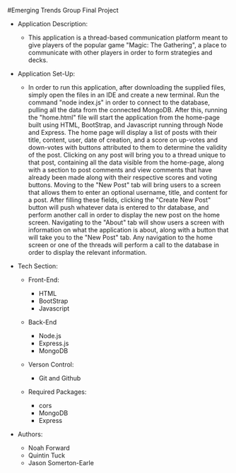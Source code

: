 #Emerging Trends Group Final Project

- Application Description:
  - This application is a thread-based communication platform meant to give players of the popular game "Magic: The Gathering", a place to communicate with other players in order to form strategies and decks.

- Application Set-Up:
  - In order to run this application, after downloading the supplied files, simply open the files in an IDE and create a new terminal. Run the command "node index.js" in order to connect to the database, pulling all the data from the connected MongoDB. After this, running the "home.html" file will start the application from the home-page built using HTML, BootStrap, and Javascript running through Node and Express. The home page will display a list of posts with their title, content, user, date of creation, and a score on up-votes and down-votes with buttons attributed to them to determine the validity of the post. Clicking on any post will bring you to a thread unique to that post, containing all the data visible from the home-page, along with a section to post comments and view comments that have already been made along with their respective scores and voting buttons. Moving to the "New Post" tab will bring users to a screen that allows them to enter an optional username, title, and content for a post. After filling these fields, clicking the "Create New Post" button will push whatever data is entered to thr database, and perform another call in order to display the new post on the home screen. Navigating to the "About" tab will show users a screen with information on what the application is about, along with a button that will take you to the "New Post" tab. Any navigation to the home screen or one of the threads will perform a call to the database in order to display the relevant information.
  
- Tech Section:
  - Front-End:
    - HTML
    - BootStrap
    - Javascript

  - Back-End
    - Node.js
    - Express.js
    - MongoDB

  - Verson Control:
    - Git and Github

  - Required Packages:
    - cors
    - MongoDB
    - Express
            
- Authors:
  - Noah Forward
  - Quintin Tuck
  - Jason Somerton-Earle